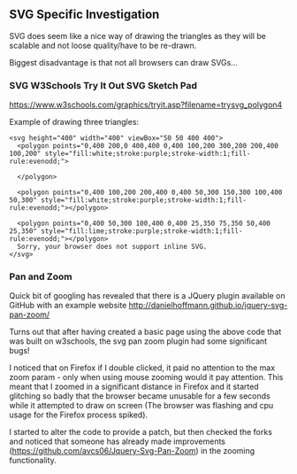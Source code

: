 ## SVG Specific Investigation ##

SVG does seem like a nice way of drawing the triangles as they will be scalable and not loose quality/have to be re-drawn.

Biggest disadvantage is that not all browsers can draw SVGs...

### SVG W3Schools Try It Out SVG Sketch Pad ###

https://www.w3schools.com/graphics/tryit.asp?filename=trysvg_polygon4

Example of drawing three triangles:

```
<svg height="400" width="400" viewBox="50 50 400 400">
  <polygon points="0,400 200,0 400,400 0,400 100,200 300,200 200,400 100,200" style="fill:white;stroke:purple;stroke-width:1;fill-rule:evenodd;">
  
  </polygon>
  
  <polygon points="0,400 100,200 200,400 0,400 50,300 150,300 100,400 50,300" style="fill:white;stroke:purple;stroke-width:1;fill-rule:evenodd;"></polygon>
  
  <polygon points="0,400 50,300 100,400 0,400 25,350 75,350 50,400 25,350" style="fill:lime;stroke:purple;stroke-width:1;fill-rule:evenodd;"></polygon>
  Sorry, your browser does not support inline SVG.
</svg>
```

### Pan and Zoom ###

Quick bit of googling has revealed that there is a JQuery plugin available on GitHub with an example website http://danielhoffmann.github.io/jquery-svg-pan-zoom/

Turns out that after having created a basic page using the above code that was built on w3schools, the svg pan zoom plugin had some significant bugs!  

I noticed that on Firefox if I double clicked, it paid no attention to the max zoom param - only when using mouse zooming would it pay attention.  This meant that I zoomed in a significant distance in Firefox and it started glitching so badly that the browser became unusable for a few seconds while it attempted to draw on screen (The browser was flashing and cpu usage for the Firefox process spiked).

I started to alter the code to provide a patch, but then checked the forks and noticed that someone has already made improvements (https://github.com/avcs06/Jquery-Svg-Pan-Zoom) in the zooming functionality.

